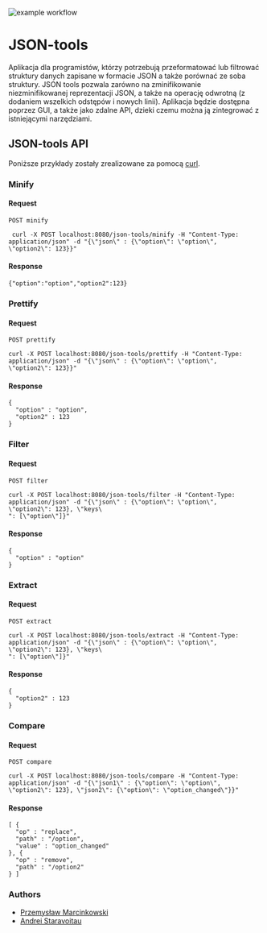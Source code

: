 ![example workflow](https://github.com/ReynaX/JSON-tools/actions/workflows/ci.yml/badge.svg)
# JSON-tools
Aplikacja dla programistów, którzy potrzebują przeformatować lub filtrować struktury danych zapisane w formacie JSON a także porównać ze soba struktury. JSON tools pozwala zarówno na zminifikowanie niezminifikowanej reprezentacji JSON, a także na operację odwrotną (z dodaniem wszelkich odstępów i nowych linii). Aplikacja będzie dostępna poprzez GUI, a także jako zdalne API, dzieki czemu można ją zintegrować z istniejącymi narzędziami.

## JSON-tools API

Poniższe przykłady zostały zrealizowane za pomocą [curl](https://curl.se/download.html]).

### Minify

#### Request
<code>POST minify</code>
<pre><code> curl -X POST localhost:8080/json-tools/minify -H "Content-Type: application/json" -d "{\"json\" : {\"option\": \"option\", \"option2\": 123}}"</code></pre>

#### Response
<pre><code>{"option":"option","option2":123}</code></pre>

### Prettify

#### Request
<code>POST prettify</code>
<pre><code>curl -X POST localhost:8080/json-tools/prettify -H "Content-Type: application/json" -d "{\"json\" : {\"option\": \"option\", \"option2\": 123}}"</code></pre>

#### Response
<pre><code>{
  "option" : "option",
  "option2" : 123
}
</code></pre>

### Filter

#### Request
<code>POST filter</code>
<pre><code>curl -X POST localhost:8080/json-tools/filter -H "Content-Type: application/json" -d "{\"json\" : {\"option\": \"option\", \"option2\": 123}, \"keys\
": [\"option\"]}"</code></pre>

#### Response
<pre><code>{
  "option" : "option"
}
</code></pre>

### Extract

#### Request
<code>POST extract</code>
<pre><code>curl -X POST localhost:8080/json-tools/extract -H "Content-Type: application/json" -d "{\"json\" : {\"option\": \"option\", \"option2\": 123}, \"keys\
": [\"option\"]}"</code></pre>

#### Response
<pre><code>{
  "option2" : 123
}
</code></pre>

### Compare

#### Request
<code>POST compare</code>
<pre><code>curl -X POST localhost:8080/json-tools/compare -H "Content-Type: application/json" -d "{\"json1\" : {\"option\": \"option\", \"option2\": 123}, \"json2\": {\"option\": \"option_changed\"}}"</code></pre>

#### Response
<pre><code>[ {
  "op" : "replace",
  "path" : "/option",
  "value" : "option_changed"
}, {
  "op" : "remove",
  "path" : "/option2"
} ]
</code></pre>


### Authors
- [Przemysław Marcinkowski](https://github.com/ReynaX)
- [Andrei Staravoitau](https://github.com/Anstari)
